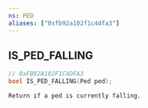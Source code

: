 ```yaml
---
ns: PED
aliases: ["0xfb92a102f1c4dfa3"]
---
```

## IS_PED_FALLING

```c
// 0xFB92A102F1C4DFA3
bool IS_PED_FALLING(Ped ped);
```

```
Return if a ped is currently falling.
```
